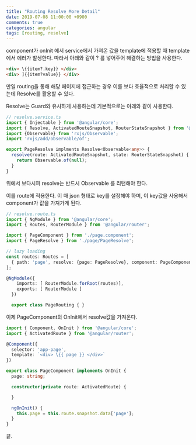 ```yaml
---
title: "Routing Resolve More Detail"
date: 2019-07-08 11:00:00 +0900
comments: true
categories: angular
tags: [routing, resolve]
---
```




component가 onInit 에서 service에서 가져온 값을 template에 적용할 때 template에서 에러가 발생한다.
따라서 아래와 같이 ? 를 넣어주어 해결하는 방법을 사용한다.

```html
<div> \{{item?.key}} </div>
<div> ]{{item?value}} </div>
```

만일 routing을 통해 해당 페이지에 접근하는 경우 이를 보다 효율적으로 처리할 수 있는데 Resolve를 활용할 수 있다.

Resolve는 Guard와 유사하게 사용하는데 기본적으로는 아래와 같이 사용한다.

```ts
// resolve.service.ts
import { Injectable } from '@angular/core';
import { Resolve, ActivatedRouteSnapshot, RouterStateSnapshot } from '@angular/router';
import {Observable} from 'rxjs/Observable';
import 'rxjs/add/observable/of';

export PageResolve implments Resolve<Observable<any>> {
  resolve(route: ActivatedRouteSnapshot, state: RouterStateSnapshot) {
    return Observable.of(null);
  }
}
```

위에서 보다시피 resolve는 반드시 Observable<T> 를 리턴해야 한다.

이를 route에 적용한다. 이 때 json 형태로 key를 설정해야 하며, 이 key값을 사용해서 component가 값을 가져가게 된다.

```ts
// resolve.route.ts
import { NgModule } from '@angular/core';
import { Routes, RouterModule } from '@angular/router';

import { PageComponent } from './page.component';
import { PageResolve } from './page/PageResolve';

// lazy loading
const routes: Routes = [
  { path: 'page', resolve: {page: PageResolve}, component: PageComponent }
];

@NgModule({
    imports: [ RouterModule.forRoot(routes)],
    exports: [ RouterModule ]
  })

  export class PageRouting { }
```

이제 PageComponent의 OnInit에서 resolve값을 가져온다.

```ts
import { Component, OnInit } from '@angular/core';
import { ActivatedRoute } from '@angular/router';

@Component({
  selector: 'app-page',
  template: `<div> \{{ page }} </div>`
})

export class PageComponent implements OnInit {
  page: string;

  constructor(private route: ActivatedRoute) {

  }

  ngOnInit() {
    this.page = this.route.snapshot.data['page'];
  }
}
```

끝.